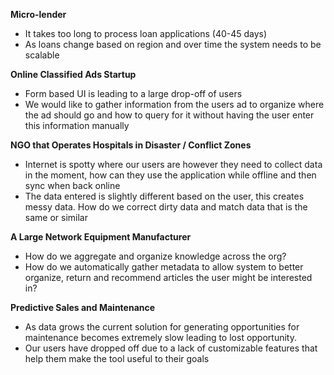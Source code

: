 **Micro-lender**

* It takes too long to process loan applications \(40-45 days\)
* As loans change based on region and over time the system needs to be scalable

**Online Classified Ads Startup**

* Form based UI is leading to a large drop-off of users
* We would like to gather information from the users ad to organize where the ad should go and how to query for it without having the user enter this information manually 

**NGO that Operates Hospitals in Disaster / Conflict Zones**

* Internet is spotty where our users are however they need to collect data in the moment, how can they use the application while offline and then sync when back online
* The data entered is slightly different based on the user, this creates messy data. How do we correct dirty data and match data that is the same or similar 

**A Large Network Equipment Manufacturer**

* How do we aggregate and organize knowledge across the org?
* How do we automatically gather metadata to allow system to better organize, return and recommend articles the user might be interested in?

**Predictive Sales and Maintenance**

* As data grows the current solution for generating opportunities for maintenance becomes extremely slow leading to lost opportunity.
* Our users have dropped off due to a lack of customizable features that help them make the tool useful to their goals 




